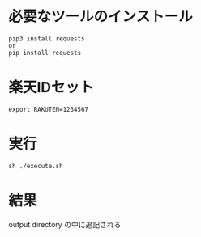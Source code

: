 # 必要なツールのインストール
```
pip3 install requests
or
pip install requests
```

# 楽天IDセット
```
export RAKUTEN=1234567
```

# 実行
```
sh ./execute.sh 
```

# 結果
output directory の中に追記される
